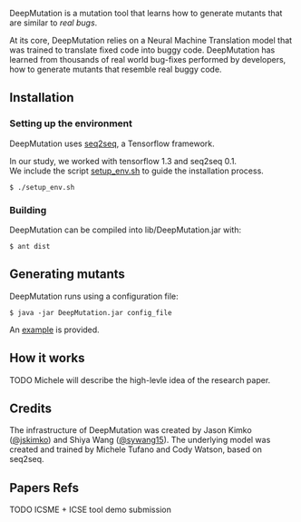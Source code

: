 DeepMutation is a mutation tool that learns how to generate mutants that are 
similar to *real bugs*.

At its core, DeepMutation relies on a Neural Machine Translation model that was
trained to translate fixed code into buggy code. DeepMutation has learned from
thousands of real world bug-fixes performed by developers, how to generate 
mutants that resemble real buggy code.

## Installation
### Setting up the environment
DeepMutation uses [seq2seq](https://github.com/google/seq2seq.git), a 
Tensorflow framework.

In our study, we worked with tensorflow 1.3 and seq2seq 0.1.  
We include the script [setup_env.sh](setup_env.sh) to guide the installation process.

```
$ ./setup_env.sh
```

### Building
DeepMutation can be compiled into lib/DeepMutation.jar with:
```
$ ant dist
```

## Generating mutants
DeepMutation runs using a configuration file:
```
$ java -jar DeepMutation.jar config_file
```
An [example](config) is provided.

## How it works
TODO Michele will describe the high-levle idea of the research paper.

## Credits
The infrastructure of DeepMutation was created by Jason Kimko ([@jskimko](https://github.com/jskimko)) and Shiya Wang ([@sywang15](https://github.com/sywang15)).
The underlying model was created and trained by Michele Tufano and Cody Watson, based on seq2seq.

## Papers Refs
TODO ICSME + ICSE tool demo submission
